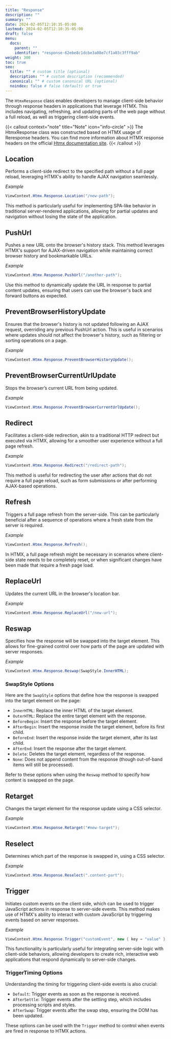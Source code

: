 ```yaml
---
title: "Response"
description: ""
summary: ""
date: 2024-02-05T12:10:35-05:00
lastmod: 2024-02-05T12:10:35-05:00
draft: false
menu:
  docs:
    parent: ""
    identifier: "response-62ebe8c1dcbe3a08e7cf1a03c3fff9ab"
weight: 300
toc: true
seo:
  title: "" # custom title (optional)
  description: "" # custom description (recommended)
  canonical: "" # custom canonical URL (optional)
  noindex: false # false (default) or true
---
```

The `HtmxResponse` class enables developers to manage client-side behavior through response headers in applications that leverage HTMX. This includes navigating, refreshing, and updating parts of the web page without a full reload, as well as triggering client-side events.

{{< callout context="note" title="Note" icon="info-circle" >}}
The HtmxResponse class was constructed based on HTMX usage of Reresponse headers.  You can find more information about HTMX response headers on the official [Htmx documentation site](https://htmx.org/reference/#response_headers).
{{< /callout >}}

## Location

Performs a client-side redirect to the specified path without a full page reload, leveraging HTMX's ability to handle AJAX navigation seamlessly.

*Example*

```csharp
ViewContext.Htmx.Response.Location("/new-path");
```
This method is particularly useful for implementing SPA-like behavior in traditional server-rendered applications, allowing for partial updates and navigation without losing the state of the application.

## PushUrl

Pushes a new URL onto the browser's history stack. This method leverages HTMX's support for AJAX-driven navigation while maintaining correct browser history and bookmarkable URLs.

*Example*

```csharp
ViewContext.Htmx.Response.PushUrl("/another-path");
```
Use this method to dynamically update the URL in response to partial content updates, ensuring that users can use the browser's back and forward buttons as expected.

## PreventBrowserHistoryUpdate

Ensures that the browser's history is not updated following an AJAX request, overriding any previous PushUrl action. This is useful in scenarios where updates should not affect the browser's history, such as filtering or sorting operations on a page.

*Example*

```csharp
ViewContext.Htmx.Response.PreventBrowserHistoryUpdate();
```

## PreventBrowserCurrentUrlUpdate

Stops the browser’s current URL from being updated.

*Example*

```csharp
ViewContext.Htmx.Response.PreventBrowserCurrentUrlUpdate();
```

## Redirect

Facilitates a client-side redirection, akin to a traditional HTTP redirect but executed via HTMX, allowing for a smoother user experience without a full page refresh.

*Example*

```csharp
ViewContext.Htmx.Response.Redirect("/redirect-path");
```

This method is useful for redirecting the user after actions that do not require a full page reload, such as form submissions or after performing AJAX-based operations.

## Refresh

Triggers a full page refresh from the server-side. This can be particularly beneficial after a sequence of operations where a fresh state from the server is required.

*Example*

```csharp
ViewContext.Htmx.Response.Refresh();
```

In HTMX, a full page refresh might be necessary in scenarios where client-side state needs to be completely reset, or when significant changes have been made that require a fresh page load.

## ReplaceUrl

Updates the current URL in the browser's location bar.

*Example*

```csharp
ViewContext.Htmx.Response.ReplaceUrl("/new-url");
```

## Reswap

Specifies how the response will be swapped into the target element. This allows for fine-grained control over how parts of the page are updated with server responses.  

*Example*

```csharp
ViewContext.Htmx.Response.Reswap(SwapStyle.InnerHTML);
```

### SwapStyle Options

Here are the `SwapStyle` options that define how the response is swapped into the target element on the page:

- `InnerHTML`: Replace the inner HTML of the target element.
- `OuterHTML`: Replace the entire target element with the response.
- `BeforeBegin`: Insert the response before the target element.
- `AfterBegin`: Insert the response inside the target element, before its first child.
- `BeforeEnd`: Insert the response inside the target element, after its last child.
- `AfterEnd`: Insert the response after the target element.
- `Delete`: Deletes the target element, regardless of the response.
- `None`: Does not append content from the response (though out-of-band items will still be processed).

Refer to these options when using the `Reswap` method to specify how content is swapped on the page. 


## Retarget

Changes the target element for the response update using a CSS selector.

*Example*

```csharp
ViewContext.Htmx.Response.Retarget("#new-target");
```

## Reselect

Determines which part of the response is swapped in, using a CSS selector.

*Example*

```csharp
ViewContext.Htmx.Response.Reselect(".content-part");
```

## Trigger

Initiates custom events on the client side, which can be used to trigger JavaScript actions in response to server-side events. This method makes use of HTMX's ability to interact with custom JavaScript by triggering events based on server responses.

*Example*

```csharp
ViewContext.Htmx.Response.Trigger("customEvent", new { key = "value" }, TriggerTiming.AfterSwap);
```

This functionality is particularly useful for integrating server-side logic with client-side behaviors, allowing developers to create rich, interactive web applications that respond dynamically to server-side changes.

### TriggerTiming Options

Understanding the timing for triggering client-side events is also crucial:

- `Default`: Trigger events as soon as the response is received.
- `AfterSettle`: Trigger events after the settling step, which includes processing scripts and styles.
- `AfterSwap`: Trigger events after the swap step, ensuring the DOM has been updated.

These options can be used with the `Trigger` method to control when events are fired in response to HTMX actions.


